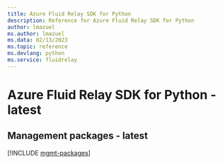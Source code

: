 ```yaml
---
title: Azure Fluid Relay SDK for Python
description: Reference for Azure Fluid Relay SDK for Python
author: lmazuel
ms.author: lmazuel
ms.data: 02/13/2023
ms.topic: reference
ms.devlang: python
ms.service: fluidrelay
---
```

# Azure Fluid Relay SDK for Python - latest

## Management packages - latest
[!INCLUDE [mgmt-packages](fluid-relay-mgmt-index.md)]